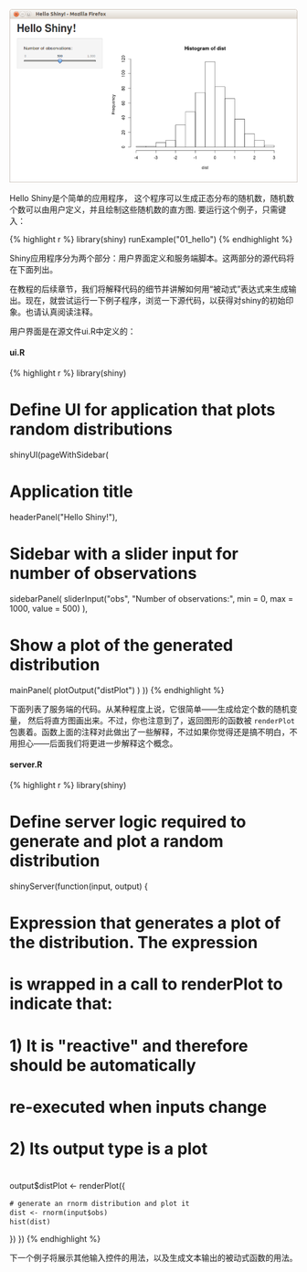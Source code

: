 
![Hello Shiny Screenshot](screenshots/hello-shiny.png)

Hello Shiny是个简单的应用程序， 这个程序可以生成正态分布的随机数，随机数个数可以由用户定义，并且绘制这些随机数的直方图. 要运行这个例子，只需键入： 

{% highlight r %}
library(shiny)
runExample("01_hello")
{% endhighlight %}

Shiny应用程序分为两个部分：用户界面定义和服务端脚本。这两部分的源代码将在下面列出。

在教程的后续章节，我们将解释代码的细节并讲解如何用“被动式”表达式来生成输出。现在，就尝试运行一下例子程序，浏览一下源代码，以获得对shiny的初始印象。也请认真阅读注释。

用户界面是在源文件ui.R中定义的：

#### ui.R


{% highlight r %}
library(shiny)

# Define UI for application that plots random distributions 
shinyUI(pageWithSidebar(

  # Application title
  headerPanel("Hello Shiny!"),

  # Sidebar with a slider input for number of observations
  sidebarPanel(
    sliderInput("obs", 
                "Number of observations:", 
                min = 0, 
                max = 1000, 
                value = 500)
  ),

  # Show a plot of the generated distribution
  mainPanel(
    plotOutput("distPlot")
  )
))
{% endhighlight %}

下面列表了服务端的代码。从某种程度上说，它很简单——生成给定个数的随机变量， 然后将直方图画出来。不过，你也注意到了，返回图形的函数被 `renderPlot`包裹着。函数上面的注释对此做出了一些解释，不过如果你觉得还是搞不明白，不用担心——后面我们将更进一步解释这个概念。

#### server.R

{% highlight r %}
library(shiny)

# Define server logic required to generate and plot a random distribution
shinyServer(function(input, output) {

  # Expression that generates a plot of the distribution. The expression
  # is wrapped in a call to renderPlot to indicate that:
  #
  #  1) It is "reactive" and therefore should be automatically 
  #     re-executed when inputs change
  #  2) Its output type is a plot 
  #
  output$distPlot <- renderPlot({

    # generate an rnorm distribution and plot it
    dist <- rnorm(input$obs)
    hist(dist)
  })
})
{% endhighlight %}

下一个例子将展示其他输入控件的用法，以及生成文本输出的被动式函数的用法。

